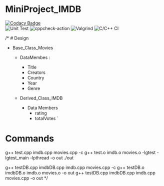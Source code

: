 # MiniProject_IMDB

[![Codacy Badge](https://api.codacy.com/project/badge/Grade/3e48ba8086c7497ab88447f8cff60729)](https://app.codacy.com/gh/99002625/MiniProject_IMDB?utm_source=github.com&utm_medium=referral&utm_content=99002625/MiniProject_IMDB&utm_campaign=Badge_Grade_Settings)    
![Unit Test](https://github.com/99002625/MiniProject_IMDB/workflows/Unit%20Test/badge.svg)
 ![cppcheck-action](https://github.com/99002625/MiniProject_IMDB/workflows/cppcheck-action/badge.svg?branch=master)
 ![Valgrind](https://github.com/99002625/MiniProject_IMDB/workflows/Valgrind/badge.svg?branch=master)
 ![C/C++ CI](https://github.com/99002625/MiniProject_IMDB/workflows/C/C++%20CI/badge.svg?branch=master)

/* # Design
* Base_Class_Movies
    * DataMembes :
        *   Title
        *   Creators
        *   Country   
        *   Year
        *   Genre
    

    * Derived_Class_IMDB
        * Data Members
            * rating
            * totalVotes
`

# Commands

g++ test.cpp imdb.cpp movies.cpp -c
g++ test.o imdb.o movies.o -lgtest -lgtest_main -lpthread -o out
./out

g++ testDB.cpp imdbDB.cpp imdb.cpp movies.cpp -c
g++ testDB.o imdbDB.o imdb.o movies.o -o out
g++ testDB.cpp imdbDB.cpp imdb.cpp movies.cpp -o out */ 
